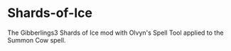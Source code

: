 # Shards-of-Ice
The Gibberlings3 Shards of Ice mod with Olvyn's Spell Tool applied to the Summon Cow spell.
